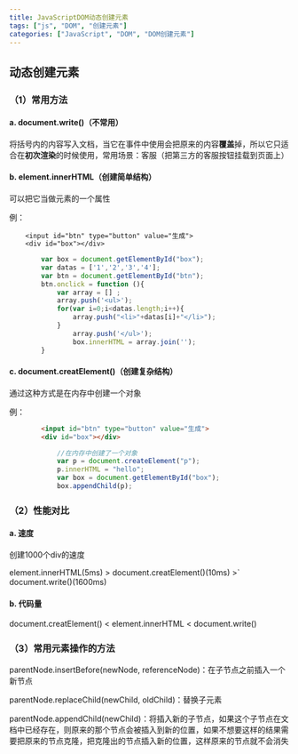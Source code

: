 ```yaml
---
title: JavaScriptDOM动态创建元素
tags: ["js", "DOM", "创建元素"]
categories: ["JavaScript", "DOM", "DOM创建元素"]
---
```


## 动态创建元素

### （1）常用方法

#### a. document.write()（不常用）

将括号内的内容写入文档，当它在事件中使用会把原来的内容**覆盖**掉，所以它只适合在**初次渲染**的时候使用，常用场景：客服（把第三方的客服按钮挂载到页面上）

<!--more-->

#### b. element.innerHTML（创建简单结构）

可以把它当做元素的一个属性

例：

```
    <input id="btn" type="button" value="生成">
    <div id="box"></div>
```

```js
        var box = document.getElementById("box");
        var datas = ['1','2','3','4'];
        var btn = document.getElementById("btn");
        btn.onclick = function (){
            var array = [] ;
            array.push('<ul>');
            for(var i=0;i<datas.length;i++){
                array.push("<li>"+datas[i]+"</li>");
            }
                array.push('</ul>');
                box.innerHTML = array.join('');
        }
```

#### c. document.creatElement()（创建复杂结构）

通过这种方式是在内存中创建一个对象

例：

```html
        <input id="btn" type="button" value="生成">
        <div id="box"></div>
```

```js
            //在内存中创建了一个对象
            var p = document.createElement("p");
            p.innerHTML = "hello";
            var box = document.getElementById("box");
            box.appendChild(p);
```

### （2）性能对比



#### a. 速度

创建1000个div的速度

element.innerHTML(5ms)  >  document.creatElement()(10ms)  >`  document.write()(1600ms)

#### b. 代码量

document.creatElement()  <  element.innerHTML  <  document.write()

### （3）常用元素操作的方法

parentNode.insertBefore(newNode, referenceNode)：在子节点之前插入一个新节点

parentNode.replaceChild(newChild, oldChild)：替换子元素

parentNode.appendChild(newChild)：将插入新的子节点，如果这个子节点在文档中已经存在，则原来的那个节点会被插入到新的位置，如果不想要这样的结果需要把原来的节点克隆，把克隆出的节点插入新的位置，这样原来的节点就不会消失